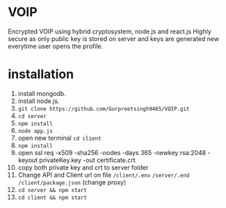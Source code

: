# VOIP
Encrypted VOIP using hybrid cryptosystem, node.js and react.js
Highly secure as only public key is stored on server and keys are generated new everytime user opens the profile.
# installation
1. install mongodb.
2. install node.js.
3. `git clone https://github.com/Gurpreetsingh9465/VOIP.git`
4. `cd server`
5. `npm install`
6. `node app.js`
7. open new terminal `cd client`
8. `npm install`
9. open ssl req -x509 -sha256 -nodes -days 365 -newkey rsa:2048 -keyout privateKey.key -out certificate.crt
10. copy both private key and crt to server folder
11. Change API and Client url on file
	`/client/.env`
	`/server/.end`
	`/client/package.json` (change proxy)
12. `cd server && npm start`
13. `cd client && npm start`
